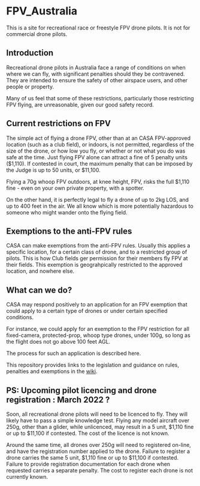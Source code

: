 # FPV_Australia

This is a site for recreational race or freestyle FPV drone pilots.  It is not for commercial drone pilots.

## Introduction

Recreational drone pilots in Australia face a range of conditions on when where we can fly, with significant penalties should they be contravened.  They are intended to ensure the safety of other airspace users, and other people or property.

Many of us feel that some of these restrictions, particularly those restricting FPV flying, are unreasonable, given our good safety record.

## Current restrictions on FPV

The simple act of flying a drone FPV, other than at an CASA FPV-approved location (such as a club field), or indoors, is not permitted, regardless of the size of the drone, or how low you fly, or whether or not what you do was safe at the time.  Just flying FPV alone can attract a fine of 5 penalty units ($1,110).  If contested in court, the maximum penalty that can be imposed by the Judge is up to 50 units, or $11,100. 

Flying a 70g whoop FPV outdoors, at knee height, FPV, risks the full $1,110 fine - even on your own private property, with a spotter.  

On the other hand, it is perfectly legal to fly a drone of up to 2kg LOS, and up to 400 feet in the air.  We all know which is more potentially hazardous to someone who might wander onto the flying field.

## Exemptions to the anti-FPV rules

CASA can make exemptions from the anti-FPV rules.  Usually this applies a specific location, for a certain class of drone, and to a restricted group of pilots.  This is how Club fields ger permission for their members fly FPV at their fields.  This exemption is geograhpically restricted to the approved location, and nowhere else.  

## What can we do?

CASA may respond positively to an application for an FPV exemption that could apply to a certain type of drones or under certain specified conditions.  

For instance, we could apply for an exemption to the FPV restriction for all fixed-camera, protected-prop, whoop type drones, under 100g, so long as the flight does not go above 100 feet AGL.  

The process for such an application is described here.

This repository provides links to the legislation and guidance on rules, penalties and exemptions in the [wiki](https://github.com/ctzsnooze/FPV_Australia/wiki).

## PS: Upcoming pilot licencing and drone registration : March 2022 ?

Soon, all recreational drone pilots will need to be licenced to fly.  They will likely have to pass a simple knowledge test.  Flying any model aircraft over 250g, other than a glider, while unlicenced, may result in a 5 unit, $1,110 fine or up to $11,100 if contested.  The cost of the licence is not known.

Around the same time, all drones over 250g will need to registered on-line, and have the registration number applied to the drone.  Failure to register a drone carries the same 5 unit, $1,110 fine or up to $11,100 if contested.  Failure to provide registration documentation for each drone when requested carries a separate penalty.  The cost to register each drone is not currently known.




